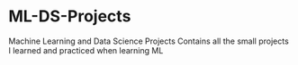 # ML-DS-Projects
Machine Learning and Data Science Projects
Contains all the small projects I learned and practiced when learning ML
